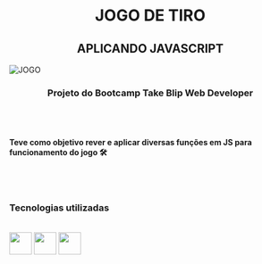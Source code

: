 <h1 align="center">JOGO DE TIRO</h1> 
  
<h2 align="center">APLICANDO JAVASCRIPT</h2> 

![JOGO]()


   <h3 align="center">Projeto do Bootcamp Take Blip Web Developer</h3>
   </br>
   </br>
   
   #### Teve como objetivo rever e aplicar diversas funções em JS para funcionamento do jogo 🛠️
   
   
   
   </br>
   </br>
   
### Tecnologias utilizadas
<div style="display: inline_block"><br>
    <img align="center" alt="" height="40" width="40" src="https://cdn-icons-png.flaticon.com/512/5968/5968267.png">
    <img align="center" alt="" height="40" width="40" src="https://cdn-icons-png.flaticon.com/512/5968/5968242.png">
    <img align="center" alt="" height="40" width="40" src="https://cdn-icons-png.flaticon.com/512/1199/1199124.png">
</div>



